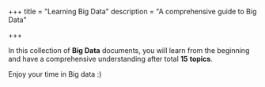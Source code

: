 +++
title = "Learning Big Data"
description = "A comprehensive guide to Big Data"

+++

In this collection of **Big Data** documents, you will learn from the beginning and have a comprehensive understanding after total **15** **topics**.

Enjoy your time in Big data :)

